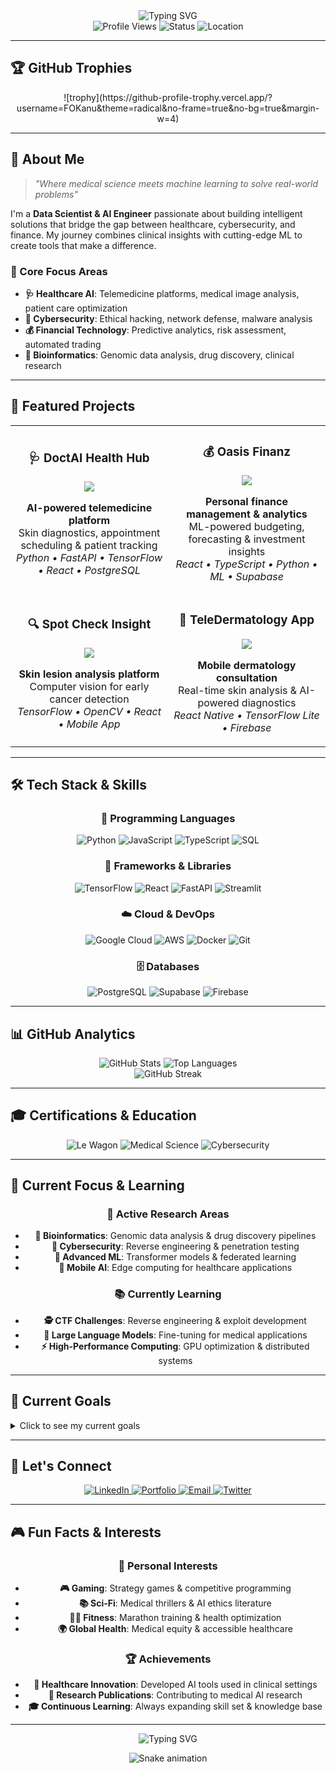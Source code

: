 <div align="center">
  <img src="https://readme-typing-svg.herokuapp.com?font=Fira+Code&weight=500&size=28&pause=1000&color=00D4FF&center=true&vCenter=true&width=435&lines=Hi+there%2C+I'm+Francis+I.K.%F0%9F%91%8B;Medical+Science+%2B+ML+%3D+Innovation;Building+the+future+of+healthcare+AI" alt="Typing SVG" />
</div>

<div align="center">
  <img src="https://komarev.com/ghpvc/?username=FOKanu&style=flat-square&color=blue" alt="Profile Views" />
  <img src="https://img.shields.io/badge/Status-Available%20for%20Opportunities-brightgreen" alt="Status" />
  <img src="https://img.shields.io/badge/Location-Global%20%7C%20Remote-blue" alt="Location" />
</div>

---

## 🏆 GitHub Trophies

<div align="center">
  ![trophy](https://github-profile-trophy.vercel.app/?username=FOKanu&theme=radical&no-frame=true&no-bg=true&margin-w=4)
</div>

---

## 🎯 About Me

> *"Where medical science meets machine learning to solve real-world problems"*

I'm a **Data Scientist & AI Engineer** passionate about building intelligent solutions that bridge the gap between healthcare, cybersecurity, and finance. My journey combines clinical insights with cutting-edge ML to create tools that make a difference.

### 🧬 Core Focus Areas
- **🩺 Healthcare AI**: Telemedicine platforms, medical image analysis, patient care optimization
- **🔐 Cybersecurity**: Ethical hacking, network defense, malware analysis
- **💰 Financial Technology**: Predictive analytics, risk assessment, automated trading
- **🔬 Bioinformatics**: Genomic data analysis, drug discovery, clinical research

---

## 🚀 Featured Projects

<table>
  <tr>
    <td width="50%">
      <h3 align="center">🩺 DoctAI Health Hub</h3>
      <p align="center">
        <a href="https://github.com/FOKanu/doctai-health-hub" target="_blank">
          <img src="https://github-readme-stats.vercel.app/api/pin/?username=FOKanu&repo=doctai-health-hub&theme=radical&hide_border=true" />
        </a>
      </p>
      <p align="center">
        <strong>AI-powered telemedicine platform</strong><br/>
        Skin diagnostics, appointment scheduling & patient tracking<br/>
        <em>Python • FastAPI • TensorFlow • React • PostgreSQL</em>
      </p>
    </td>
    <td width="50%">
      <h3 align="center">💰 Oasis Finanz</h3>
      <p align="center">
        <a href="https://github.com/FOKanu/oasis-finanz" target="_blank">
          <img src="https://github-readme-stats.vercel.app/api/pin/?username=FOKanu&repo=oasis-finanz&theme=radical&hide_border=true" />
        </a>
      </p>
      <p align="center">
        <strong>Personal finance management & analytics</strong><br/>
        ML-powered budgeting, forecasting & investment insights<br/>
        <em>React • TypeScript • Python • ML • Supabase</em>
      </p>
    </td>
  </tr>
  <tr>
    <td width="50%">
      <h3 align="center">🔍 Spot Check Insight</h3>
      <p align="center">
        <a href="https://github.com/FOKanu/spot-check-insight" target="_blank">
          <img src="https://github-readme-stats.vercel.app/api/pin/?username=FOKanu&repo=spot-check-insight&theme=radical&hide_border=true" />
        </a>
      </p>
      <p align="center">
        <strong>Skin lesion analysis platform</strong><br/>
        Computer vision for early cancer detection<br/>
        <em>TensorFlow • OpenCV • React • Mobile App</em>
      </p>
    </td>
    <td width="50%">
      <h3 align="center">📱 TeleDermatology App</h3>
      <p align="center">
        <a href="https://github.com/FOKanu/tele-dermatology-app" target="_blank">
          <img src="https://github-readme-stats.vercel.app/api/pin/?username=FOKanu&repo=tele-dermatology-app&theme=radical&hide_border=true" />
        </a>
      </p>
      <p align="center">
        <strong>Mobile dermatology consultation</strong><br/>
        Real-time skin analysis & AI-powered diagnostics<br/>
        <em>React Native • TensorFlow Lite • Firebase</em>
      </p>
    </td>
  </tr>
</table>

---

## 🛠️ Tech Stack & Skills

<div align="center">

### 🐍 Programming Languages
![Python](https://img.shields.io/badge/Python-Expert-3776AB?style=for-the-badge&logo=python&logoColor=white)
![JavaScript](https://img.shields.io/badge/JavaScript-Advanced-F7DF1E?style=for-the-badge&logo=javascript&logoColor=black)
![TypeScript](https://img.shields.io/badge/TypeScript-Advanced-007ACC?style=for-the-badge&logo=typescript&logoColor=white)
![SQL](https://img.shields.io/badge/SQL-Advanced-000000?style=for-the-badge&logo=mysql&logoColor=white)

### 🎯 Frameworks & Libraries
![TensorFlow](https://img.shields.io/badge/TensorFlow-Specialist-FF6F00?style=for-the-badge&logo=tensorflow&logoColor=white)
![React](https://img.shields.io/badge/React-Advanced-20232A?style=for-the-badge&logo=react&logoColor=61DAFB)
![FastAPI](https://img.shields.io/badge/FastAPI-Expert-009688?style=for-the-badge&logo=fastapi&logoColor=white)
![Streamlit](https://img.shields.io/badge/Streamlit-Advanced-FF4B4B?style=for-the-badge&logo=streamlit&logoColor=white)

### ☁️ Cloud & DevOps
![Google Cloud](https://img.shields.io/badge/Google_Cloud-Advanced-4285F4?style=for-the-badge&logo=google-cloud&logoColor=white)
![AWS](https://img.shields.io/badge/AWS-Intermediate-232F3E?style=for-the-badge&logo=amazon-aws&logoColor=white)
![Docker](https://img.shields.io/badge/Docker-Advanced-2496ED?style=for-the-badge&logo=docker&logoColor=white)
![Git](https://img.shields.io/badge/Git-Expert-F05032?style=for-the-badge&logo=git&logoColor=white)

### 🗄️ Databases
![PostgreSQL](https://img.shields.io/badge/PostgreSQL-Advanced-316192?style=for-the-badge&logo=postgresql&logoColor=white)
![Supabase](https://img.shields.io/badge/Supabase-Advanced-3ECF8E?style=for-the-badge&logo=supabase&logoColor=white)
![Firebase](https://img.shields.io/badge/Firebase-Advanced-FFCA28?style=for-the-badge&logo=firebase&logoColor=black)

</div>

---

## 📊 GitHub Analytics

<div align="center">
  <img src="https://github-readme-stats.vercel.app/api?username=FOKanu&show_icons=true&theme=radical&hide_border=true&include_all_commits=true&count_private=true" alt="GitHub Stats" />
  <img src="https://github-readme-stats.vercel.app/api/top-langs/?username=FOKanu&layout=compact&theme=radical&hide_border=true" alt="Top Languages" />
</div>

<div align="center">
  <img src="https://github-readme-streak-stats.herokuapp.com/?user=FOKanu&theme=radical&hide_border=true" alt="GitHub Streak" />
</div>

---

## 🎓 Certifications & Education

<div align="center">
  <img src="https://img.shields.io/badge/Le_Wagon-Data_Science_%26_AI-FF6B6B?style=for-the-badge&logo=le-wagon&logoColor=white" alt="Le Wagon" />
  <img src="https://img.shields.io/badge/Medical_Science-Clinical_Research-4ECDC4?style=for-the-badge&logo=medical&logoColor=white" alt="Medical Science" />
  <img src="https://img.shields.io/badge/Cybersecurity-Ethical_Hacking-FF6B35?style=for-the-badge&logo=security&logoColor=white" alt="Cybersecurity" />
</div>

---

## 🌟 Current Focus & Learning

<div align="center">

### 🔬 Active Research Areas
- **🧬 Bioinformatics**: Genomic data analysis & drug discovery pipelines
- **🔐 Cybersecurity**: Reverse engineering & penetration testing
- **🤖 Advanced ML**: Transformer models & federated learning
- **📱 Mobile AI**: Edge computing for healthcare applications

### 📚 Currently Learning
- **🕵️ CTF Challenges**: Reverse engineering & exploit development
- **🧠 Large Language Models**: Fine-tuning for medical applications
- **⚡ High-Performance Computing**: GPU optimization & distributed systems

</div>

---

## 🎯 Current Goals

<details>
  <summary>Click to see my current goals</summary>

  - [ ] Launch DoctAI in production with clinical validation
  - [ ] Complete advanced cybersecurity certification (OSCP)
  - [ ] Publish research paper on medical AI applications
  - [ ] Reach 1000+ GitHub stars across projects
  - [ ] Contribute to major open-source healthcare projects
  - [ ] Develop federated learning framework for medical data
</details>

---

## 🤝 Let's Connect

<div align="center">
  <a href="https://linkedin.com/in/francis-i-k-817254286" target="_blank">
    <img src="https://img.shields.io/badge/LinkedIn-0077B5?style=for-the-badge&logo=linkedin&logoColor=white" alt="LinkedIn" />
  </a>
  <a href="https://gamma.app/docs/sprcsynohthr6dp" target="_blank">
    <img src="https://img.shields.io/badge/Portfolio-000000?style=for-the-badge&logo=portfolio&logoColor=white" alt="Portfolio" />
  </a>
  <a href="mailto:francis.ik@example.com" target="_blank">
    <img src="https://img.shields.io/badge/Email-D14836?style=for-the-badge&logo=gmail&logoColor=white" alt="Email" />
  </a>
  <a href="https://twitter.com/francis_ik" target="_blank">
    <img src="https://img.shields.io/badge/Twitter-1DA1F2?style=for-the-badge&logo=twitter&logoColor=white" alt="Twitter" />
  </a>
</div>

---

## 🎮 Fun Facts & Interests

<div align="center">

### 🎯 Personal Interests
- **🎮 Gaming**: Strategy games & competitive programming
- **📚 Sci-Fi**: Medical thrillers & AI ethics literature
- **🏃‍♂️ Fitness**: Marathon training & health optimization
- **🌍 Global Health**: Medical equity & accessible healthcare

### 🏆 Achievements
- **🏥 Healthcare Innovation**: Developed AI tools used in clinical settings
- **🔬 Research Publications**: Contributing to medical AI research
- **🎓 Continuous Learning**: Always expanding skill set & knowledge base

</div>

---

<div align="center">
  <img src="https://readme-typing-svg.herokuapp.com?font=Fira+Code&weight=500&size=20&pause=1000&color=00D4FF&center=true&vCenter=true&width=435&lines=Ready+to+collaborate+on+the+next+big+thing!+%F0%9F%9A%80;Let's+build+the+future+together+%F0%9F%92%9C" alt="Typing SVG" />

  <br/>

  ![Snake animation](https://github.com/FOKanu/francis-ik/blob/output/github-contribution-grid-snake-dark.svg)
</div>
